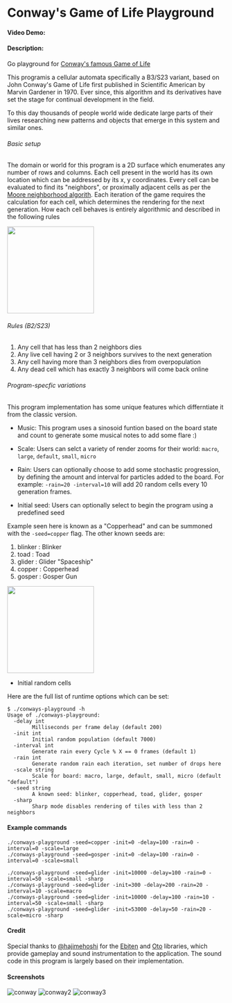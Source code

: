 # Conway's Game of Life Playground

#### Video Demo:

#### Description:
Go playground for [Conway's famous Game of Life](https://en.wikipedia.org/wiki/Conway%27s_Game_of_Life)

This programis a cellular automata specifically a B3/S23 variant, based on John Conway's Game of Life first published
in Scientific American by Marvin Gardener in 1970. Ever since, this algorithm and its derivatives have set the stage
for continual development in the field.

To this day thousands of people world wide dedicate large parts of their lives researching new patterns and objects
that emerge in this system and similar ones.

###### Basic setup
The domain or world for this program is a 2D surface which enumerates any number of rows and columns.
Each cell present in the world has its own location which can be addressed by its x, y coordinates.
Every cell can be evaluated to find its "neighbors", or proximally adjacent cells as per the
[Moore neighborhood algorith](https://en.wikipedia.org/wiki/Moore_neighborhood).
Each iteration of the game requires the calculation for each cell, which determines the rendering for the next generation.
How each cell behaves is entirely algorithmic and described in the following rules

<img src="https://user-images.githubusercontent.com/2376084/145755988-9806cfa4-724d-40ce-aaff-ef750ba5864b.png" width="200" />

###### Rules (B2/S23)

1. Any cell that has less than 2 neighbors dies
2. Any live cell having 2 or 3 neighbors survives to the next generation
3. Any cell having more than 3 neighbors dies from overpopulation
4. Any dead cell which has exactly 3 neighbors will come back online

###### Program-specfic variations

This program implementation has some unique features which differntiate it from the classic version.

- Music: This program uses a sinosoid funtion based on the board state and count to generate some musical notes to add some flare :)

- Scale: Users can selct a variety of render zooms for their world: `macro`, `large`, `default`, `small`, `micro` 

- Rain:
Users can optionally choose to add some stochastic progression, by defining the amount and interval for particles added to the board. 
For example:  `-rain=20 -interval=10` will add 20 random cells every 10 generation frames.

- Initial seed: 
Users can optionally select to begin the program using a predefined seed

Example seen here is known as a "Copperhead" and can be summoned with the `-seed=copper` flag. The other known seeds are:
1. blinker : Blinker 
2. toad    : Toad
3. glider  : Glider "Spaceship" 
4. copper  : Copperhead
5. gosper  : Gosper Gun


<img src="https://user-images.githubusercontent.com/2376084/145757037-f3f51561-4161-4ecb-9f59-e4c28271fbba.png" width="200" />


- Initial random cells

Here are the full list of runtime options which can be set:
```
$ ./conways-playground -h
Usage of ./conways-playground:
  -delay int
    	Milliseconds per frame delay (default 200)
  -init int
    	Initial random population (default 7000)
  -interval int
    	Generate rain every Cycle % X == 0 frames (default 1)
  -rain int
    	Generate random rain each iteration, set number of drops here
  -scale string
    	Scale for board: macro, large, default, small, micro (default "default")
  -seed string
    	A known seed: blinker, copperhead, toad, glider, gosper
  -sharp
    	Sharp mode disables rendering of tiles with less than 2 neighbors
```

#### Example commands
```
./conways-playground -seed=copper -init=0 -delay=100 -rain=0 -interval=0 -scale=large
./conways-playground -seed=gosper -init=0 -delay=100 -rain=0 -interval=0 -scale=small

./conways-playground -seed=glider -init=10000 -delay=100 -rain=0 -interval=50 -scale=small -sharp
./conways-playground -seed=glider -init=300 -delay=200 -rain=20 -interval=10 -scale=macro
./conways-playground -seed=glider -init=10000 -delay=100 -rain=10 -interval=50 -scale=small -sharp
./conways-playground -seed=glider -init=53000 -delay=50 -rain=20 -scale=micro -sharp
```
#### Credit
Special thanks to [@hajimehoshi](https://github.com/hajimehoshi/) for the [Ebiten](https://github.com/hajimehoshi/ebiten) and [Oto](https://github.com/hajimehoshi/oto) libraries, which provide gameplay and sound instrumentation to the application.
The sound code in this program is largely based on their implementation.



#### Screenshots
![conway](https://user-images.githubusercontent.com/2376084/145700265-78212588-cbfe-4f20-863a-1c0d54d3aab6.png)
![conway2](https://user-images.githubusercontent.com/2376084/145700266-db68d42b-82a6-489b-95aa-9ede801b6c62.png)
![conway3](https://user-images.githubusercontent.com/2376084/145700267-abcc4433-e47e-4a04-a496-b25ed4f86034.png)
